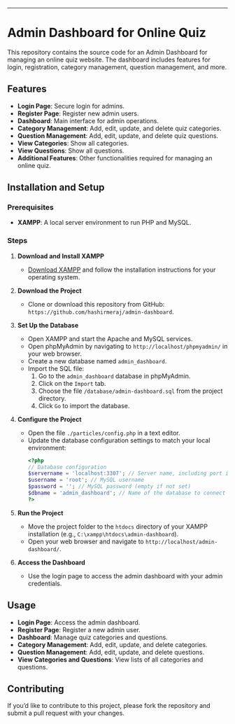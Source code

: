 ---

# Admin Dashboard for Online Quiz

This repository contains the source code for an Admin Dashboard for managing an online quiz website. The dashboard includes features for login, registration, category management, question management, and more.

## Features

- **Login Page**: Secure login for admins.
- **Register Page**: Register new admin users.
- **Dashboard**: Main interface for admin operations.
- **Category Management**: Add, edit, update, and delete quiz categories.
- **Question Management**: Add, edit, update, and delete quiz questions.
- **View Categories**: Show all categories.
- **View Questions**: Show all questions.
- **Additional Features**: Other functionalities required for managing an online quiz.

## Installation and Setup

### Prerequisites

- **XAMPP**: A local server environment to run PHP and MySQL.

### Steps

1. **Download and Install XAMPP**

   - [Download XAMPP](https://www.apachefriends.org/index.html) and follow the installation instructions for your operating system.

2. **Download the Project**

   - Clone or download this repository from GitHub: `https://github.com/hashirmeraj/admin-dashboard`.

3. **Set Up the Database**

   - Open XAMPP and start the Apache and MySQL services.
   - Open phpMyAdmin by navigating to `http://localhost/phpmyadmin/` in your web browser.
   - Create a new database named `admin_dashboard`.
   - Import the SQL file:
     1. Go to the `admin_dashboard` database in phpMyAdmin.
     2. Click on the `Import` tab.
     3. Choose the file `/database/admin-dashboard.sql` from the project directory.
     4. Click `Go` to import the database.

4. **Configure the Project**

   - Open the file `./particles/config.php` in a text editor.
   - Update the database configuration settings to match your local environment:
     ```php
     <?php
     // Database configuration
     $servername = 'localhost:3307'; // Server name, including port if not the default (3306)
     $username = 'root'; // MySQL username
     $password = ''; // MySQL password (empty if not set)
     $dbname = 'admin_dashboard'; // Name of the database to connect to
     ?>
     ```

5. **Run the Project**

   - Move the project folder to the `htdocs` directory of your XAMPP installation (e.g., `C:\xampp\htdocs\admin-dashboard`).
   - Open your web browser and navigate to `http://localhost/admin-dashboard/`.

6. **Access the Dashboard**

   - Use the login page to access the admin dashboard with your admin credentials.

## Usage

- **Login Page**: Access the admin dashboard.
- **Register Page**: Register a new admin user.
- **Dashboard**: Manage quiz categories and questions.
- **Category Management**: Add, edit, update, and delete categories.
- **Question Management**: Add, edit, update, and delete questions.
- **View Categories and Questions**: View lists of all categories and questions.

## Contributing

If you’d like to contribute to this project, please fork the repository and submit a pull request with your changes.
